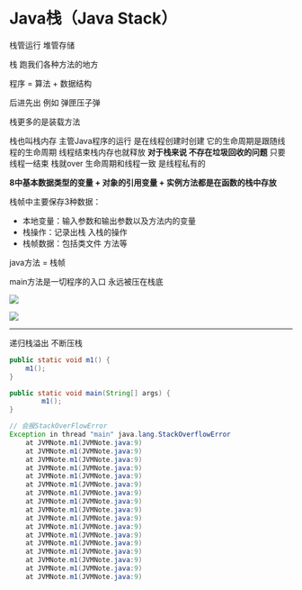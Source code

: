 # Java栈（Java Stack）

栈管运行 堆管存储

栈 跑我们各种方法的地方

程序 = 算法 + 数据结构

后进先出 例如 弹匣压子弹

栈更多的是装载方法 

栈也叫栈内存 主管Java程序的运行 是在线程创建时创建 它的生命周期是跟随线程的生命周期 线程结束栈内存也就释放 **对于栈来说 不存在垃圾回收的问题** 只要线程一结束 栈就over 生命周期和线程一致 是线程私有的

**8中基本数据类型的变量 + 对象的引用变量 + 实例方法都是在函数的栈中存放**

栈帧中主要保存3种数据：

+ 本地变量：输入参数和输出参数以及方法内的变量
+ 栈操作：记录出栈 入栈的操作
+ 栈帧数据：包括类文件 方法等

java方法 = 栈帧

main方法是一切程序的入口 永远被压在栈底

![](http://img.tomato530.com/javaStack1.png)

![](http://img.tomato530.com/javaStack2.png)

***

递归栈溢出 不断压栈

```java
public static void m1() {
    m1();
}

public static void main(String[] args) {
        m1();
}

// 会报StackOverFlowError
Exception in thread "main" java.lang.StackOverflowError
	at JVMNote.m1(JVMNote.java:9)
	at JVMNote.m1(JVMNote.java:9)
	at JVMNote.m1(JVMNote.java:9)
	at JVMNote.m1(JVMNote.java:9)
	at JVMNote.m1(JVMNote.java:9)
	at JVMNote.m1(JVMNote.java:9)
	at JVMNote.m1(JVMNote.java:9)
	at JVMNote.m1(JVMNote.java:9)
	at JVMNote.m1(JVMNote.java:9)
	at JVMNote.m1(JVMNote.java:9)
	at JVMNote.m1(JVMNote.java:9)
	at JVMNote.m1(JVMNote.java:9)
	at JVMNote.m1(JVMNote.java:9)
	at JVMNote.m1(JVMNote.java:9)
	at JVMNote.m1(JVMNote.java:9)
	at JVMNote.m1(JVMNote.java:9)
	at JVMNote.m1(JVMNote.java:9)

```

